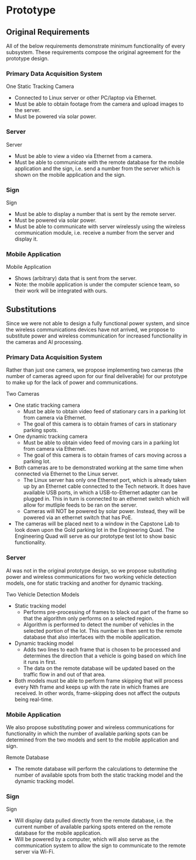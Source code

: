 # Prototype

## Original Requirements

All of the below requirements demonstrate minimum functionality of every subsystem. These requirements compose the original agreement for the prototype design.

### Primary Data Acquisition System

One Static Tracking Camera
 - Connected to Linux server or other PC/laptop via Ethernet.
 - Must be able to obtain footage from the camera and upload images to the server.
 - Must be powered via solar power.

### Server

Server
 - Must be able to view a video via Ethernet from a camera.
 - Must be able to communicate with the remote database for the mobile application and the sign, i.e. send a number from the server which is shown on the mobile application and the sign.

### Sign

Sign
 - Must be able to display a number that is sent by the remote server.
 - Must be powered via solar power.
 - Must be able to communicate with server wirelessly using the wireless communication module, i.e. receive a number from the server and display it.

### Mobile Application

Mobile Application
 - Shows (arbitrary) data that is sent from the server.
 - Note: the mobile application is under the computer science team, so their work will be integrated with ours.

## Substitutions

Since we were not able to design a fully functional power system, and since the wireless communications devices have not arrived, we propose to substitute power and wireless communication for increased functionality in the cameras and AI processing.

### Primary Data Acquisition System

Rather than just one camera, we propose implementing two cameras (the number of cameras agreed upon for our final deliverable) for our prototype to make up for the lack of power and communications.

Two Cameras
 - One static tracking camera
    - Must be able to obtain video feed of stationary cars in a parking lot from camera via Ethernet.
    - The goal of this camera is to obtain frames of cars in stationary parking spots.
 - One dynamic tracking camera
    - Must be able to obtain video feed of moving cars in a parking lot from camera via Ethernet.
    - The goal of this camera is to obtain frames of cars moving across a parking lot.
 - Both cameras are to be demonstrated working at the same time when connected via Ethernet to the Linux server.
    - The Linux server has only one Ethernet port, which is already taken up by an Ethernet cable connected to the Tech network. It does have available USB ports, in which a USB-to-Ethernet adapter can be plugged in. This in turn is connected to an ethernet switch which will allow for mutliple feeds to be ran on the server.
    - Cameras will NOT be powered by solar power. Instead, they will be powered via an ethernet switch that has PoE.
 - The cameras will be placed next to a window in the Capstone Lab to look down upon the Gold parking lot in the Engineering Quad. The Engineering Quad will serve as our prototype test lot to show basic functionality.

### Server

AI was not in the original prototype design, so we propose substituting power and wireless communications for two working vehicle detection models, one for static tracking and another for dynamic tracking.

Two Vehicle Detection Models
 - Static tracking model
   - Performs pre-processing of frames to black out part of the frame so that the algorithm only performs on a selected region.
   - Algorithm is performed to detect the number of vehicles in the selected portion of the lot. This number is then sent to the remote database that also interfaces with the mobile application.
 - Dynamic tracking model
   - Adds two lines to each frame that is chosen to be processed and determines the direction that a vehicle is going based on which line it runs in first.
   - The data on the remote database will be updated based on the traffic flow in and out of that area.
 - Both models must be able to perform frame skipping that will process every Nth frame and keeps up with the rate in which frames are received. In other words, frame-skipping does not affect the outputs being real-time.

### Mobile Application

We also propose substituting power and wireless communications for functionality in which the number of available parking spots can be determined from the two models and sent to the mobile application and sign.

Remote Database
 - The remote database will perform the calculations to determine the number of available spots from both the static tracking model and the dynamic tracking model.

### Sign

Sign
 - Will display data pulled directly from the remote database, i.e. the current number of available parking spots entered on the remote database for the mobile application.
 - Will be powered by a computer, which will also serve as the communication system to allow the sign to communicate to the remote server via Wi-Fi.
